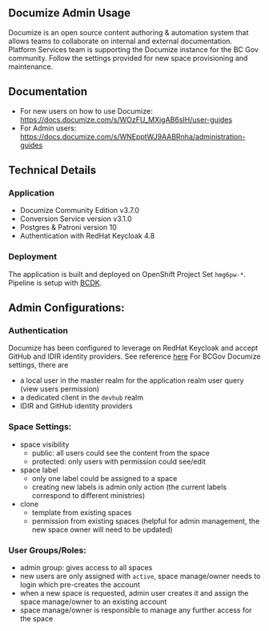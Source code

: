 ## Documize Admin Usage

Documize is an open source content authoring & automation system that allows teams to collaborate on internal and external documentation. Platform Services team is supporting the Documize instance for the BC Gov community. Follow the settings provided for new space provisioning and maintenance.


## Documentation
- For new users on how to use Documize: https://docs.documize.com/s/WOzFU_MXigAB6sIH/user-guides
- For Admin users: https://docs.documize.com/s/WNEpptWJ9AABRnha/administration-guides


## Technical Details

### Application
- Documize Community Edition v3.7.0
- Conversion Service version v3.1.0
- Postgres & Patroni version 10
- Authentication with RedHat Keycloak 4.8

### Deployment
The application is built and deployed on OpenShift Project Set `hmg6pw-*`. Pipeline is setup with [BCDK](https://github.com/BCDevOps/bcdk).


## Admin Configurations:

### Authentication
Documize has been configured to leverage on RedHat Keycloak and accept GitHub and IDIR identity providers.
See reference [here](https://docs.documize.com/s/WNEpptWJ9AABRnha/administration-guides/d/WNEp8tWJ9AABRnhj/authenticating-with-redhat-keycloak)
For BCGov Documize settings, there are
- a local user in the master realm for the application realm user query (view users permission)
- a dedicated client in the `devhub` realm
- IDIR and GitHub identity providers


### Space Settings:
- space visibility
  - public: all users could see the content from the space
  - protected: only users with permission could see/edit
- space label
  - only one label could be assigned to a space
  - creating new labels is admin only action (the current labels correspond to different ministries)
- clone
  - template from existing spaces
  - permission from existing spaces (helpful for admin management, the new space owner will need to be updated)


### User Groups/Roles:
- admin group: gives access to all spaces
- new users are only assigned with `active`, space manage/owner needs to login which pre-creates the account
- when a new space is requested, admin user creates it and assign the space manage/owner to an existing account
- space manage/owner is responsible to manage any further access for the space
